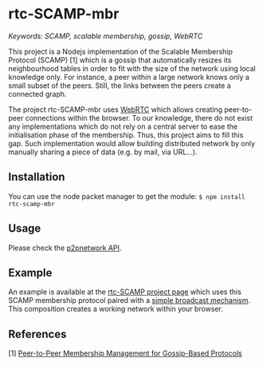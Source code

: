 # rtc-SCAMP-mbr

<i>Keywords: SCAMP, scalable membership, gossip, WebRTC</i>

This project is a Nodejs implementation of the Scalable Membership
Protocol (SCAMP) [1] which is a gossip that automatically resizes its
neighbourhood tables in order to fit with the size of the network using local
knowledge only. For instance, a peer within a large network knows only
a small subset of the peers. Still, the links between the peers create a
connected graph.

The project rtc-SCAMP-mbr uses [WebRTC](http://www.webrtc.org) which allows
creating peer-to-peer connections within the browser. To our knowledge,
there do not exist any implementations which do not rely on a central server
to ease the initialisation phase of the membership. Thus, this project aims
to fill this gap. Such implementation would allow building distributed
network by only manually sharing a piece of data (e.g. by mail, via URL...).

## Installation

You can use the node packet manager to get the
module: ```$ npm install rtc-scamp-mbr```

## Usage

Please check the
[p2pnetwork API](https://github.com/justayak/network#interface-membership).

## Example

An example is available at the
[rtc-SCAMP project page](http://github.com/chat-wane/rtc-SCAMP) which uses
this SCAMP membership protocol paired with a [simple broadcast mechanism](http://github.com/chat-wane/PrimitiveBroadcastDefinition). This composition creates
a working network within your browser.

## References

[1] [Peer-to-Peer Membership Management for Gossip-Based Protocols](http://pages.saclay.inria.fr/laurent.massoulie/ieee_tocs.pdf)

